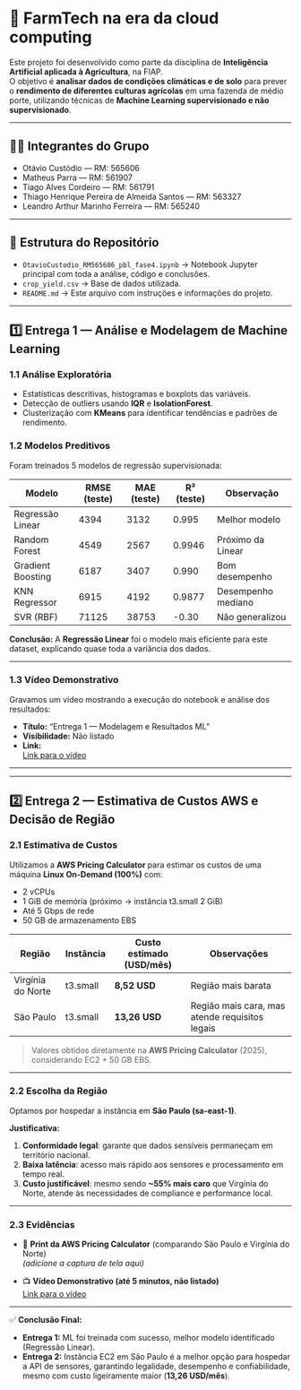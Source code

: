 # 🌱 FarmTech na era da cloud computing


Este projeto foi desenvolvido como parte da disciplina de **Inteligência Artificial aplicada à Agricultura**, na FIAP.  
O objetivo é **analisar dados de condições climáticas e de solo** para prever o **rendimento de diferentes culturas agrícolas** em uma fazenda de médio porte, utilizando técnicas de **Machine Learning supervisionado e não supervisionado**.

---

## 👨‍💻 Integrantes do Grupo

- Otávio Custódio — RM: 565606  
- Matheus Parra — RM: 561907  
- Tiago Alves Cordeiro — RM: 561791  
- Thiago Henrique Pereira de Almeida Santos — RM: 563327  
- Leandro Arthur Marinho Ferreira — RM: 565240  

---

## 📂 Estrutura do Repositório

- `OtavioCustodio_RM565606_pbl_fase4.ipynb` → Notebook Jupyter principal com toda a análise, código e conclusões.  
- `crop_yield.csv` → Base de dados utilizada.  
- `README.md` → Este arquivo com instruções e informações do projeto.  

---

## 1️⃣ Entrega 1 — Análise e Modelagem de Machine Learning

### 1.1 Análise Exploratória

- Estatísticas descritivas, histogramas e boxplots das variáveis.  
- Detecção de outliers usando **IQR** e **IsolationForest**.  
- Clusterização com **KMeans** para identificar tendências e padrões de rendimento.

### 1.2 Modelos Preditivos

Foram treinados 5 modelos de regressão supervisionada:

| Modelo               | RMSE (teste) | MAE (teste) | R² (teste) | Observação |
|---------------------|--------------|-------------|------------|------------|
| Regressão Linear     | 4394         | 3132        | 0.995      | Melhor modelo |
| Random Forest        | 4549         | 2567        | 0.9946     | Próximo da Linear |
| Gradient Boosting    | 6187         | 3407        | 0.990      | Bom desempenho |
| KNN Regressor        | 6915         | 4192        | 0.9877     | Desempenho mediano |
| SVR (RBF)            | 71125        | 38753       | -0.30      | Não generalizou |

**Conclusão:** A **Regressão Linear** foi o modelo mais eficiente para este dataset, explicando quase toda a variância dos dados.  

---

### 1.3 Vídeo Demonstrativo

Gravamos um vídeo mostrando a execução do notebook e análise dos resultados:  
- **Título:** “Entrega 1 — Modelagem e Resultados ML”  
- **Visibilidade:** Não listado  
- **Link:**  
[Link para o vídeo](https://youtu.be/tP3mAiOYjtQ)

---

---

## 2️⃣ Entrega 2 — Estimativa de Custos AWS e Decisão de Região

### 2.1 Estimativa de Custos

Utilizamos a **AWS Pricing Calculator** para estimar os custos de uma máquina **Linux On-Demand (100%)** com:

- 2 vCPUs  
- 1 GiB de memória (próximo → instância t3.small 2 GiB)  
- Até 5 Gbps de rede  
- 50 GB de armazenamento EBS  

| Região             | Instância | Custo estimado (USD/mês) | Observações |
|-------------------|-----------|--------------------------|-------------|
| Virgínia do Norte | t3.small  | **8,52 USD**             | Região mais barata |
| São Paulo         | t3.small  | **13,26 USD**            | Região mais cara, mas atende requisitos legais |

> Valores obtidos diretamente na **AWS Pricing Calculator** (2025), considerando EC2 + 50 GB EBS.

---

### 2.2 Escolha da Região

Optamos por hospedar a instância em **São Paulo (sa-east-1)**.  

**Justificativa:**

1. **Conformidade legal**: garante que dados sensíveis permaneçam em território nacional.  
2. **Baixa latência**: acesso mais rápido aos sensores e processamento em tempo real.  
3. **Custo justificável**: mesmo sendo **~55% mais caro** que Virgínia do Norte, atende às necessidades de compliance e performance local.

---

### 2.3 Evidências

- 📸 **Print da AWS Pricing Calculator** (comparando São Paulo e Virgínia do Norte)  
  *(adicione a captura de tela aqui)*

- 📺 **Vídeo Demonstrativo (até 5 minutos, não listado)**  
[Link para o vídeo](https://youtu.be/XhTxATA2ML4?si=rJXKc8309zmI3DdL)

---

✅ **Conclusão Final:**  

- **Entrega 1:** ML foi treinada com sucesso, melhor modelo identificado (Regressão Linear).  
- **Entrega 2:** Instância EC2 em São Paulo é a melhor opção para hospedar a API de sensores, garantindo legalidade, desempenho e confiabilidade, mesmo com custo ligeiramente maior (**13,26 USD/mês**).

